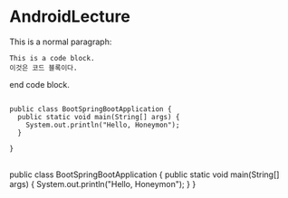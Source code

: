 # AndroidLecture

This is a normal paragraph:

    This is a code block.
    이것은 코드 블록이다.
    
end code block.

<pre>
<code>
public class BootSpringBootApplication {
  public static void main(String[] args) {
    System.out.println("Hello, Honeymon");
  }

}
</code>
</pre>

public class BootSpringBootApplication {
  public static void main(String[] args) {
    System.out.println("Hello, Honeymon");
  }
}
